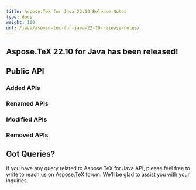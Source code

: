 ```yaml
---
title: Aspose.TeX for Java 22.10 Release Notes
type: docs
weight: 100
url: /java/aspose-tex-for-java-22-10-release-notes/
---
```


## Aspose.TeX 22.10 for Java has been released!

 
## Public API
### Added APIs

### Renamed APIs

### Modified APIs
 
### Removed APIs

 
## Got Queries?
If you have any query related to Aspose.TeX for Java API, please feel free to write to reach us on [Aspose.TeX forum](https://forum.aspose.com/c/tex/). We'll be glad to assist you with your inquiries.
